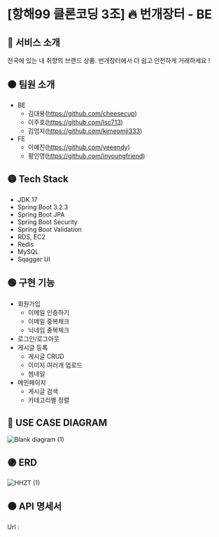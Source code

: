 # [항해99 클론코딩 3조] 🔥 번개장터 - BE
🔴 서비스 소개
-------
전국에 있는 내 취향의 브랜드 상품. 번개장터에서 더 쉽고 안전하게 거래하세요 !

🟠 팀원 소개
-------
- BE
  - 김대용(https://github.com/cheesecup)
  - 이주호(https://github.com/lsc713)
  - 김엄지(https://github.com/kimeomji333)
- FE
  - 이예진(https://github.com/yeeendy)
  - 황인영(https://github.com/inyoungfriend)

🟡 Tech Stack
-------
- JDK 17
- Spring Boot 3.2.3
- Spring Boot JPA
- Spring Boot Security
- Spring Boot Validation
- RDS, EC2
- Redis
- MySQL
- Sqagger UI

🟢 구현 기능
--------
- 회원가입
  - 이메일 인증하기
  - 이메일 중복체크
  - 닉네임 중복체크
- 로그인/로그아웃
- 게시글 등록
  - 게시글 CRUD
  - 이미지 여러개 업로드
  - 썸네일
- 메인페이지
  - 게시글 검색
  - 카테고리별 정렬
 
    
🔵 USE CASE DIAGRAM
-------
![Blank diagram (1)](https://github.com/HH99bunjangclone/BE/assets/148833676/f2e5554f-5499-4bae-9ccf-8c068d0c1ce0)

🟣  ERD
-------
![HHZT (1)](https://github.com/HH99bunjangclone/BE/assets/148833676/ca2191da-e44f-42c8-bdda-bb01f20695d8)

⚫ API 명세서
-------
Url : 

